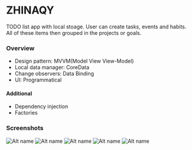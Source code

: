 #  ZHINAQY
TODO list app with local stoage. User can create tasks, events and habits. All of these items then grouped in the projects or goals.

### Overview
* Design pattern: MVVM(Model View View-Model)
* Local data manager: CoreData
* Change observers: Data Binding
* UI: Programmatical

#### Additional
* Dependency injection
* Factories

### Screenshots

![Alt name](https://i.ibb.co/mbtWTqB/Simulator-Screen-Shot-i-Phone-11-2020-09-15-at-23-44-42.png)
![Alt name](https://i.ibb.co/5YWXrTn/Simulator-Screen-Shot-i-Phone-11-2020-09-15-at-23-44-56.png)
![Alt name](https://i.ibb.co/7JZN6dQ/Simulator-Screen-Shot-i-Phone-11-2020-09-15-at-23-45-07.png)
![Alt name](https://i.ibb.co/LR9JzWB/Simulator-Screen-Shot-i-Phone-11-2020-09-15-at-23-45-11.png)
![Alt name](https://i.ibb.co/SP4PzN7/Simulator-Screen-Shot-i-Phone-11-2020-09-15-at-23-45-18.png)

